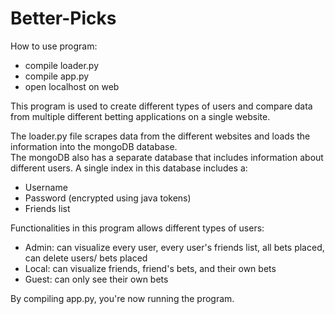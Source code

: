 # Better-Picks

How to use program:
* compile loader.py
* compile app.py
* open localhost on web

This program is used to create different types of users and compare data from multiple different betting applications on a single website. 

The loader.py file scrapes data from the different websites and loads the information into the mongoDB database.  
The mongoDB also has a separate database that includes information about different users. A single index in this database includes a:  
* Username
* Password (encrypted using java tokens)
* Friends list  

Functionalities in this program allows different types of users:  
* Admin: can visualize every user, every user's friends list, all bets placed, can delete users/ bets placed
* Local: can visualize friends, friend's bets, and their own bets
* Guest: can only see their own bets

By compiling app.py, you're now running the program.
